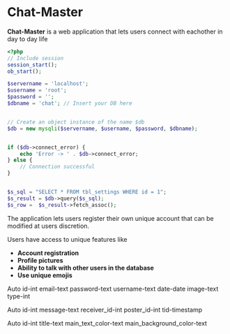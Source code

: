 # Chat-Master

**Chat-Master** is a web application that lets users connect with eachother in day to day life

```php
<?php
// Include session 
session_start();
ob_start();

$servername = 'localhost';
$username = 'root';
$password = '';
$dbname = 'chat'; // Insert your DB here


// Create an object instance of the name $db
$db = new mysqli($servername, $username, $password, $dbname);


if ($db->connect_error) {
    echo 'Error -> ' . $db->connect_error;
} else {
    // Connection successful
}


$s_sql = "SELECT * FROM tbl_settings WHERE id = 1";
$s_result = $db->query($s_sql);
$s_row =  $s_result->fetch_assoc();
```

The application lets users register their own unique account that can be modified at users discretion. 

Users have access to unique features like 


- **Account registration**
- **Profile pictures**
- **Ability to talk with other users in the database**
- **Use unique emojis** 


Auto
id-int
email-text
password-text
username-text
date-date
image-text
type-int


	
					
Auto
id-int
message-text
receiver_id-int
poster_id-int
tid-timestamp



					
Auto
id-int
title-text
main_text_color-text
main_background_color-text


